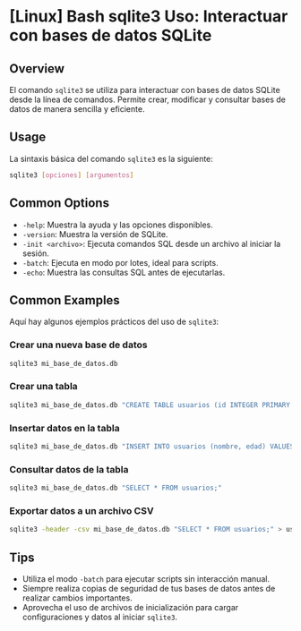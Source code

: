 # [Linux] Bash sqlite3 Uso: Interactuar con bases de datos SQLite

## Overview
El comando `sqlite3` se utiliza para interactuar con bases de datos SQLite desde la línea de comandos. Permite crear, modificar y consultar bases de datos de manera sencilla y eficiente.

## Usage
La sintaxis básica del comando `sqlite3` es la siguiente:

```bash
sqlite3 [opciones] [argumentos]
```

## Common Options
- `-help`: Muestra la ayuda y las opciones disponibles.
- `-version`: Muestra la versión de SQLite.
- `-init <archivo>`: Ejecuta comandos SQL desde un archivo al iniciar la sesión.
- `-batch`: Ejecuta en modo por lotes, ideal para scripts.
- `-echo`: Muestra las consultas SQL antes de ejecutarlas.

## Common Examples
Aquí hay algunos ejemplos prácticos del uso de `sqlite3`:

### Crear una nueva base de datos
```bash
sqlite3 mi_base_de_datos.db
```

### Crear una tabla
```bash
sqlite3 mi_base_de_datos.db "CREATE TABLE usuarios (id INTEGER PRIMARY KEY, nombre TEXT, edad INTEGER);"
```

### Insertar datos en la tabla
```bash
sqlite3 mi_base_de_datos.db "INSERT INTO usuarios (nombre, edad) VALUES ('Juan', 30);"
```

### Consultar datos de la tabla
```bash
sqlite3 mi_base_de_datos.db "SELECT * FROM usuarios;"
```

### Exportar datos a un archivo CSV
```bash
sqlite3 -header -csv mi_base_de_datos.db "SELECT * FROM usuarios;" > usuarios.csv
```

## Tips
- Utiliza el modo `-batch` para ejecutar scripts sin interacción manual.
- Siempre realiza copias de seguridad de tus bases de datos antes de realizar cambios importantes.
- Aprovecha el uso de archivos de inicialización para cargar configuraciones y datos al iniciar `sqlite3`.